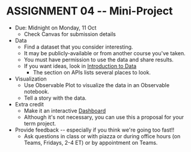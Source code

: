 
# ASSIGNMENT 04 -- Mini-Project

* Due: Midnight on Monday, 11 Oct
  * Check Canvas for submission details
* Data
  * Find a dataset that you consider interesting. 
  * It may be publicly-available or from another course you've taken.
  * You must have permission to use the data and share results. 
  * If you want ideas, look in [Introduction to Data](https://observablehq.com/@observablehq/introduction-to-data)
    * The section on APIs lists several places to look. 
* Visualization
  * Use Observable Plot to visualize the data in an Observable notebook.
  * Tell a story with the data.
* Extra credit
  * Make it an interactive [Dashboard](https://observablehq.com/@mbostock/dashboard)
  * Although it's not necessary, you can use this a proposal for your term project.
* Provide feedback -- especially if you think we're going too fast!!
  * Ask questions in class or with piazza or during office hours (on Teams, Fridays, 2-4 ET) or by appointment on Teams.

